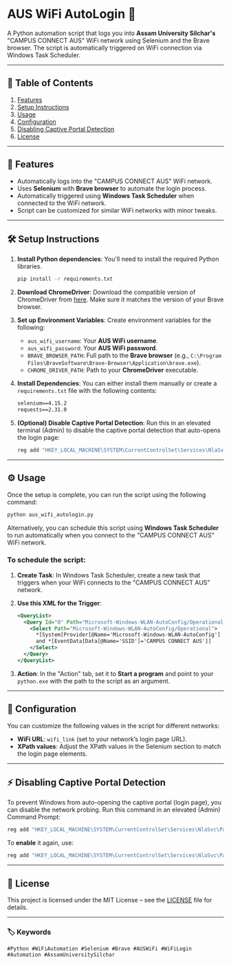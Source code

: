 
# AUS WiFi AutoLogin 🚀

A Python automation script that logs you into **Assam University Silchar's** "CAMPUS CONNECT AUS" WiFi network using Selenium and the Brave browser. The script is automatically triggered on WiFi connection via Windows Task Scheduler.

---

## 📖 **Table of Contents**
1. [Features](#features)
2. [Setup Instructions](#setup-instructions)
3. [Usage](#usage)
4. [Configuration](#configuration)
5. [Disabling Captive Portal Detection](#disabling-captive-portal-detection)
6. [License](#license)

---

## 🚀 **Features**
- Automatically logs into the "CAMPUS CONNECT AUS" WiFi network.
- Uses **Selenium** with **Brave browser** to automate the login process.
- Automatically triggered using **Windows Task Scheduler** when connected to the WiFi network.
- Script can be customized for similar WiFi networks with minor tweaks.

---

## 🛠️ **Setup Instructions**

1. **Install Python dependencies**:
   You'll need to install the required Python libraries.
   ```bash
   pip install -r requirements.txt
   ```

2. **Download ChromeDriver**:
   Download the compatible version of ChromeDriver from [here](https://sites.google.com/a/chromium.org/chromedriver/). Make sure it matches the version of your Brave browser.

3. **Set up Environment Variables**:
   Create environment variables for the following:
   - `aus_wifi_username`: Your **AUS WiFi username**.
   - `aus_wifi_password`: Your **AUS WiFi password**.
   - `BRAVE_BROWSER_PATH`: Full path to the **Brave browser** (e.g., `C:\Program Files\BraveSoftware\Brave-Browser\Application\brave.exe`).
   - `CHROME_DRIVER_PATH`: Path to your **ChromeDriver** executable.

4. **Install Dependencies**:
   You can either install them manually or create a `requirements.txt` file with the following contents:
   ```txt
   selenium==4.15.2
   requests==2.31.0
   ```

5. **(Optional) Disable Captive Portal Detection**:
   Run this in an elevated terminal (Admin) to disable the captive portal detection that auto-opens the login page:
   ```bash
   reg add "HKEY_LOCAL_MACHINE\SYSTEM\CurrentControlSet\Services\NlaSvc\Parameters\Internet" /v EnableActiveProbing /t REG_DWORD /d 0 /f
   ```

---

## ⚙️ **Usage**

Once the setup is complete, you can run the script using the following command:

```bash
python aus_wifi_autologin.py
```

Alternatively, you can schedule this script using **Windows Task Scheduler** to run automatically when you connect to the "CAMPUS CONNECT AUS" WiFi network. 

### To schedule the script:

1. **Create Task**:
   In Windows Task Scheduler, create a new task that triggers when your WiFi connects to the "CAMPUS CONNECT AUS" network.

2. **Use this XML for the Trigger**:
   ```xml
   <QueryList>
     <Query Id="0" Path="Microsoft-Windows-WLAN-AutoConfig/Operational">
       <Select Path="Microsoft-Windows-WLAN-AutoConfig/Operational">
         *[System[Provider[@Name='Microsoft-Windows-WLAN-AutoConfig'] and (EventID=8001)]]
         and *[EventData[Data[@Name='SSID']='CAMPUS CONNECT AUS']]
       </Select>
     </Query>
   </QueryList>
   ```

3. **Action**: In the "Action" tab, set it to **Start a program** and point to your `python.exe` with the path to the script as an argument.

---

## 🔧 **Configuration**

You can customize the following values in the script for different networks:

- **WiFi URL**: `wifi_link` (set to your network’s login page URL).
- **XPath values**: Adjust the XPath values in the Selenium section to match the login page elements.

---

## ⚡ **Disabling Captive Portal Detection**

To prevent Windows from auto-opening the captive portal (login page), you can disable the network probing. Run this command in an elevated (Admin) Command Prompt:

```bash
reg add "HKEY_LOCAL_MACHINE\SYSTEM\CurrentControlSet\Services\NlaSvc\Parameters\Internet" /v EnableActiveProbing /t REG_DWORD /d 0 /f
```

To **enable** it again, use:

```bash
reg add "HKEY_LOCAL_MACHINE\SYSTEM\CurrentControlSet\Services\NlaSvc\Parameters\Internet" /v EnableActiveProbing /t REG_DWORD /d 1 /f
```

---

## 📝 **License**

This project is licensed under the MIT License – see the [LICENSE](LICENSE) file for details.

---

### 🏷️ **Keywords**

`#Python #WiFiAutomation #Selenium #Brave #AUSWiFi #WiFiLogin #Automation #AssamUniversitySilchar`
